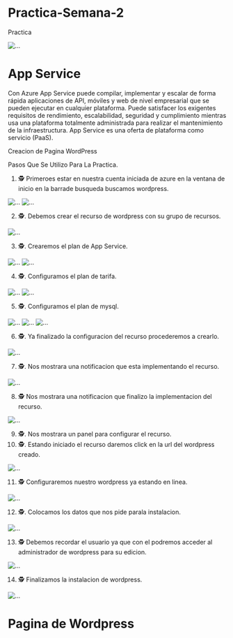 # Practica-Semana-2
Practica

<img src="https://www.educadictos.com/wp-content/uploads/2018/08/Sin-t%C3%ADtulo-1.jpg" class="card-img-top" alt="...">

<h1> App Service </h1>

Con Azure App Service puede compilar, implementar y escalar de forma rápida aplicaciones de API, móviles y web de nivel empresarial que se pueden ejecutar en cualquier plataforma. Puede satisfacer los exigentes requisitos de rendimiento, escalabilidad, seguridad y cumplimiento mientras usa una plataforma totalmente administrada para realizar el mantenimiento de la infraestructura. App Service es una oferta de plataforma como servicio (PaaS).

Creacion de Pagina WordPress

Pasos Que Se Utilizo Para La Practica.


1. 🕵️  Primeroes estar en nuestra cuenta iniciada de azure en la ventana de inicio en la barrade busqueda buscamos wordpress.


<img src="images/cap1.png" class="card-img-top" alt="...">


<img src="images/cap2.png" class="card-img-top" alt="...">

2. 🕵️. Debemos crear el recurso de wordpress con su grupo de recursos.


<img src="images/cap3.png" class="card-img-top" alt="...">

3. 🕵️. Crearemos el plan de App Service.

<img src="images/cap4.png" class="card-img-top" alt="...">


<img src="images/cap5.png" class="card-img-top" alt="...">

4. 🕵️.  Configuramos el plan de tarifa.


<img src="images/cap6.png" class="card-img-top" alt="...">


<img src="images/cap7.png" class="card-img-top" alt="...">

5. 🕵️. Configuramos el plan de mysql.

<img src="images/cap8.png" class="card-img-top" alt="...">

<img src="images/cap9.png" class="card-img-top" alt="...">

<img src="images/cap10.png" class="card-img-top" alt="...">

6. 🕵️. Ya finalizado la configuracion del recurso procederemos a crearlo.


<img src="images/cap11.png" class="card-img-top" alt="...">

7. 🕵️. Nos mostrara una notificacion que esta implementando el recurso.

<img src="images/cap12.png" class="card-img-top" alt="...">

8. 🕵️  Nos mostrara una notificacion que finalizo la implementacion del recurso.

<img src="images/cap13.png" class="card-img-top" alt="...">

9.   🕵️. Nos mostrara un panel para configurar el recurso.
10.  🕵️. Estando iniciado el recurso daremos click en la url del wordpress creado.

<img src="images/cap14.png" class="card-img-top" alt="...">

11. 🕵️ Configuraremos nuestro wordpress ya estando en linea.

<img src="images/cap15.png" class="card-img-top" alt="...">

12. 🕵️. Colocamos los datos que nos pide parala instalacion.
<img src="images/cap16.png" class="card-img-top" alt="...">

13. 🕵️ Debemos recordar el usuario ya que con el podremos acceder al administrador de wordpress para su edicion.
<img src="images/cap17.png" class="card-img-top" alt="...">

14. 🕵️ Finalizamos la instalacion de wordpress.

<img src="images/cap18.png" class="card-img-top" alt="...">

<h1> Pagina de Wordpress </h1>

